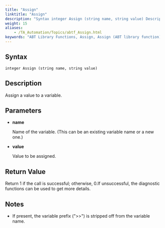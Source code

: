 ```yaml
--- 
title: "Assign"
linktitle: "Assign"
description: "Syntax integer Assign (string name, string value) Description Assign a value to a variable. Parameters name Name of the variable. (This can be an existing variable name or a new one.) value Value to ..."
weight: 15
aliases: 
    - /TA_Automation/Topics/abtf_Assign.html
keywords: "ABT Library Functions, Assign, Assign (ABT library function)"
---
```


## Syntax

`integer Assign (string name, string value)`

## Description

Assign a value to a variable.

## Parameters

-   **name**

    Name of the variable. \(This can be an existing variable name or a new one.\)

-   **value**

    Value to be assigned.


## Return Value

Return 1 if the call is successful; otherwise, 0.If unsuccessful, the diagnostic functions can be used to get more details.

## Notes

-   If present, the variable prefix \("\>\>"\) is stripped off from the variable name.




